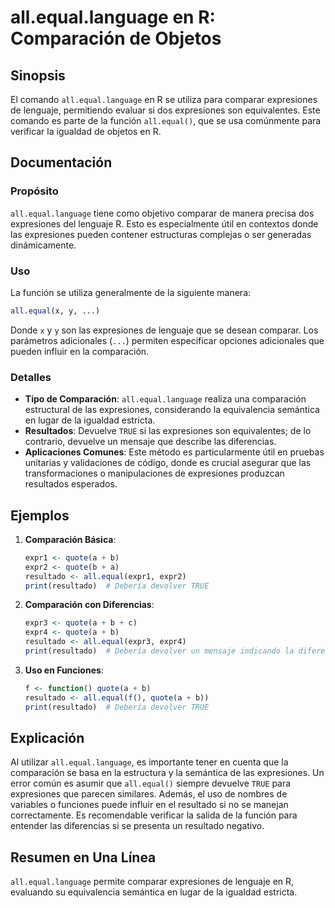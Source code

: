 <!--
Meta Description: # all.equal.language en R: Comparación de Objetos ## Sinopsis El comando `all.equal.language` en R se utiliza para comparar expresiones de lenguaje, p...
Meta Keywords: all, equal, expresiones, que, las
-->

# all.equal.language en R: Comparación de Objetos

## Sinopsis
El comando `all.equal.language` en R se utiliza para comparar expresiones de lenguaje, permitiendo evaluar si dos expresiones son equivalentes. Este comando es parte de la función `all.equal()`, que se usa comúnmente para verificar la igualdad de objetos en R.

## Documentación
### Propósito
`all.equal.language` tiene como objetivo comparar de manera precisa dos expresiones del lenguaje R. Esto es especialmente útil en contextos donde las expresiones pueden contener estructuras complejas o ser generadas dinámicamente.

### Uso
La función se utiliza generalmente de la siguiente manera:

```R
all.equal(x, y, ...)
```

Donde `x` y `y` son las expresiones de lenguaje que se desean comparar. Los parámetros adicionales (`...`) permiten especificar opciones adicionales que pueden influir en la comparación.

### Detalles
- **Tipo de Comparación**: `all.equal.language` realiza una comparación estructural de las expresiones, considerando la equivalencia semántica en lugar de la igualdad estricta.
- **Resultados**: Devuelve `TRUE` si las expresiones son equivalentes; de lo contrario, devuelve un mensaje que describe las diferencias.
- **Aplicaciones Comunes**: Este método es particularmente útil en pruebas unitarias y validaciones de código, donde es crucial asegurar que las transformaciones o manipulaciones de expresiones produzcan resultados esperados.

## Ejemplos
1. **Comparación Básica**:
   ```R
   expr1 <- quote(a + b)
   expr2 <- quote(b + a)
   resultado <- all.equal(expr1, expr2)
   print(resultado)  # Debería devolver TRUE
   ```

2. **Comparación con Diferencias**:
   ```R
   expr3 <- quote(a + b + c)
   expr4 <- quote(a + b)
   resultado <- all.equal(expr3, expr4)
   print(resultado)  # Debería devolver un mensaje indicando la diferencia
   ```

3. **Uso en Funciones**:
   ```R
   f <- function() quote(a + b)
   resultado <- all.equal(f(), quote(a + b))
   print(resultado)  # Debería devolver TRUE
   ```

## Explicación
Al utilizar `all.equal.language`, es importante tener en cuenta que la comparación se basa en la estructura y la semántica de las expresiones. Un error común es asumir que `all.equal()` siempre devuelve `TRUE` para expresiones que parecen similares. Además, el uso de nombres de variables o funciones puede influir en el resultado si no se manejan correctamente. Es recomendable verificar la salida de la función para entender las diferencias si se presenta un resultado negativo.

## Resumen en Una Línea
`all.equal.language` permite comparar expresiones de lenguaje en R, evaluando su equivalencia semántica en lugar de la igualdad estricta.